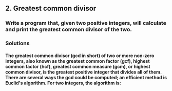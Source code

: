 ## 2. Greatest common divisor

### Write a program that, given two positive integers, will calculate and print the greatest common divisor of the two.

### Solutions

#### The greatest common divisor (gcd in short) of two or more non-zero integers, also known as the greatest common factor (gcf), highest common factor (hcf), greatest common measure (gcm), or highest common divisor, is the greatest positive integer that divides all of them. There are several ways the gcd could be computed; an efficient method is Euclid's algorithm. For two integers, the algorithm is:
